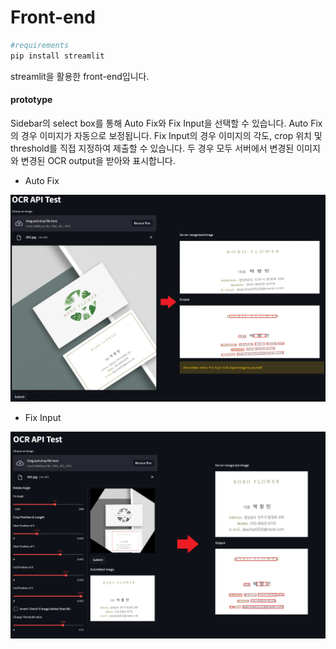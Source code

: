 # Front-end

```bash
#requirements
pip install streamlit
```

streamlit을 활용한 front-end입니다.



#### prototype

Sidebar의 select box를 통해 Auto Fix와 Fix Input을 선택할 수 있습니다.
Auto Fix의 경우 이미지가 자동으로 보정됩니다.
Fix Input의 경우 이미지의 각도, crop 위치 및 threshold를 직접 지정하여 제출할 수 있습니다.
두 경우 모두 서버에서 변경된 이미지와 변경된 OCR output을 받아와 표시합니다.



- Auto Fix

![page_auto](.\README.assets\page_auto.png)

- Fix Input

![page_fix](.\README.assets\page_fix.png)
